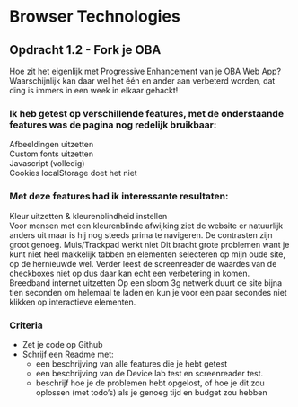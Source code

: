 # Browser Technologies
## Opdracht 1.2 - Fork je OBA
Hoe zit het eigenlijk met Progressive Enhancement van je OBA Web App? Waarschijnlijk kan daar wel het één en ander aan verbeterd worden, dat ding is immers in een week in elkaar gehackt!

### Ik heb getest op verschillende features, met de onderstaande features was de pagina nog redelijk bruikbaar:  
  Afbeeldingen uitzetten  
  Custom fonts uitzetten  
  Javascript (volledig)    
  Cookies
  localStorage doet het niet

### Met deze features had ik interessante resultaten:
  Kleur uitzetten & kleurenblindheid instellen  
  Voor mensen met een kleurenblinde afwijking ziet de website er natuurlijk anders uit maar is hij nog steeds prima te navigeren. De contrasten zijn groot genoeg.
  Muis/Trackpad werkt niet
 Dit bracht grote problemen want je kunt niet heel makkelijk tabben en elementen selecteren op mijn oude site, op de hernieuwde wel. Verder leest de screenreader de waardes van de checkboxes niet op dus daar kan echt een verbetering in komen.
  Breedband internet uitzetten
 Op een sloom 3g netwerk duurt de site bijna tien seconden om helemaal te laden en kun je voor een paar secondes niet klikken op interactieve elementen. 

  


### Criteria
- Zet je code op Github
- Schrijf een Readme met:
  - een beschrijving van alle features die je hebt getest
  - een beschrijving van de Device lab test en screenreader test.
  - beschrijf hoe je de problemen hebt opgelost, of hoe je dit zou oplossen (met todo’s) als je genoeg tijd en budget zou hebben
